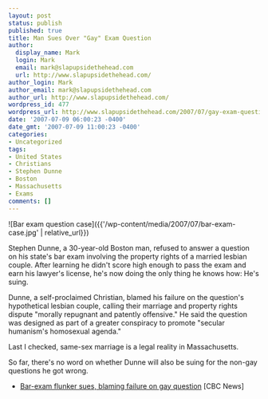 ```yaml
---
layout: post
status: publish
published: true
title: Man Sues Over "Gay" Exam Question
author:
  display_name: Mark
  login: Mark
  email: mark@slapupsidethehead.com
  url: http://www.slapupsidethehead.com/
author_login: Mark
author_email: mark@slapupsidethehead.com
author_url: http://www.slapupsidethehead.com/
wordpress_id: 477
wordpress_url: http://www.slapupsidethehead.com/2007/07/gay-exam-question/
date: '2007-07-09 06:00:23 -0400'
date_gmt: '2007-07-09 11:00:23 -0400'
categories:
- Uncategorized
tags:
- United States
- Christians
- Stephen Dunne
- Boston
- Massachusetts
- Exams
comments: []
---
```

![Bar exam question case]({{'/wp-content/media/2007/07/bar-exam-case.jpg' | relative_url}})

Stephen Dunne, a 30-year-old Boston man, refused to answer a question on his state's bar exam involving the property rights of a married lesbian couple. After learning he didn't score high enough to pass the exam and earn his lawyer's license, he's now doing the only thing he knows how: He's suing.

Dunne, a self-proclaimed Christian, blamed his failure on the question's hypothetical lesbian couple, calling their marriage and property rights dispute "morally repugnant and patently offensive." He said the question was designed as part of a greater conspiracy to promote "secular humanism's homosexual agenda."

Last I checked, same-sex marriage is a legal reality in Massachusetts.

So far, there's no word on whether Dunne will also be suing for the non-gay questions he got wrong.

- [Bar-exam flunker sues, blaming failure on gay question](http://www.cbc.ca/world/story/2007/07/06/bar-exam-boston.html) [CBC News]
